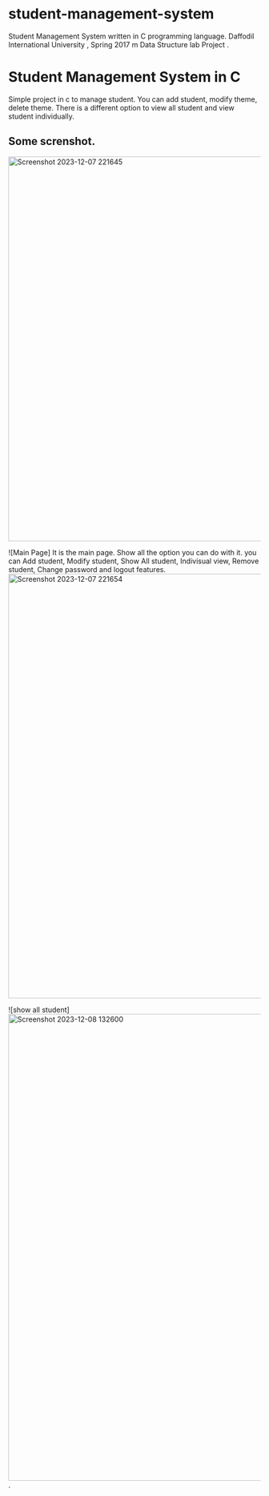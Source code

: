 # student-management-system

Student Management System written in C programming language. Daffodil International University , Spring 2017 m Data Structure lab Project . <br> 
<h1>Student Management System in C</h1>
<p>Simple project in c to manage student. You can add student, modify theme, delete theme. There is a different option to view all student and view student individually. 
</p>
<h2>Some screnshot.</h2>
<img width="768" alt="Screenshot 2023-12-07 221645" src="https://github.com/mayank-kumar8070/student-management-system/assets/67200147/73f4639c-000e-49cc-8134-a2351916e136">

![Main Page]
It is the main page. Show all the option you can do with it. you can Add student, Modify 
student, Show All student, Indivisual view, Remove student, Change password and logout features.
<br><img width="848" alt="Screenshot 2023-12-07 221654" src="https://github.com/mayank-kumar8070/student-management-system/assets/67200147/51bb5b82-006b-4cc9-9de2-4152d8e9dcd2">

![show all student]
<br><img width="932" alt="Screenshot 2023-12-08 132600" src="https://github.com/mayank-kumar8070/student-management-system/assets/67200147/7632820f-0955-4380-af20-34fbb9c94869">
.  
<br>

